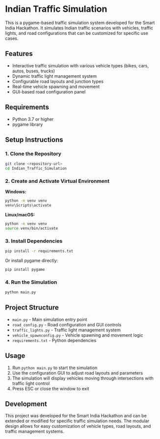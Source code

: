 # Indian Traffic Simulation

This is a pygame-based traffic simulation system developed for the Smart India Hackathon. It simulates Indian traffic scenarios with vehicles, traffic lights, and road configurations that can be customized for specific use cases.

## Features

- Interactive traffic simulation with various vehicle types (bikes, cars, autos, buses, trucks)
- Dynamic traffic light management system
- Configurable road layouts and junction types
- Real-time vehicle spawning and movement
- GUI-based road configuration panel

## Requirements

- Python 3.7 or higher
- pygame library

## Setup Instructions

### 1. Clone the Repository
```bash
git clone <repository-url>
cd Indian_Traffic_Simulation
```

### 2. Create and Activate Virtual Environment

**Windows:**
```cmd
python -m venv venv
venv\Scripts\activate
```

**Linux/macOS:**
```bash
python -m venv venv
source venv/bin/activate
```

### 3. Install Dependencies
```bash
pip install -r requirements.txt
```

Or install pygame directly:
```bash
pip install pygame
```

### 4. Run the Simulation
```bash
python main.py
```

## Project Structure

- `main.py` - Main simulation entry point
- `road_config.py` - Road configuration and GUI controls
- `traffic_lights.py` - Traffic light management system
- `vehicle_spawnconfig.py` - Vehicle spawning and movement logic
- `requirements.txt` - Python dependencies

## Usage

1. Run `python main.py` to start the simulation
2. Use the configuration GUI to adjust road layouts and parameters
3. The simulation will display vehicles moving through intersections with traffic light control
4. Press ESC or close the window to exit

## Development

This project was developed for the Smart India Hackathon and can be extended or modified for specific traffic simulation needs. The modular design allows for easy customization of vehicle types, road layouts, and traffic management systems.
